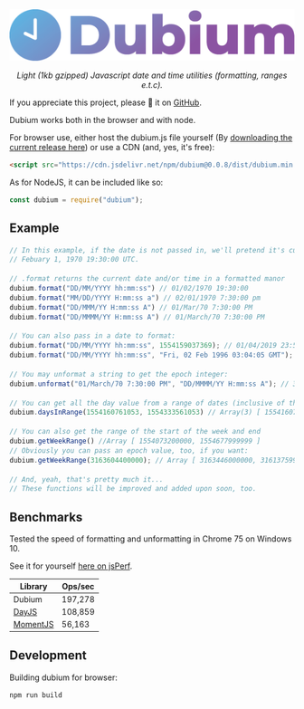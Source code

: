 <div align="center">
    <img src="logo.png">
    <br>
    <p><i>Light (1kb gzipped) Javascript date and time utilities (formatting, ranges e.t.c).</i></p>
</div>

If you appreciate this project, please 🌟 it on [GitHub](https://github.com/eddiejibson/dubium).

Dubium works both in the browser and with node.

For browser use, either host the dubium.js file yourself (By [downloading the current release here](https://github.com/eddiejibson/dubium/releases)) or use a CDN (and, yes, it's free):

```html
<script src="https://cdn.jsdelivr.net/npm/dubium@0.0.8/dist/dubium.min.js"></script>
```

As for NodeJS, it can be included like so:

```javascript
const dubium = require("dubium");
```

## Example


```javascript
// In this example, if the date is not passed in, we'll pretend it's currently
// Febuary 1, 1970 19:30:00 UTC.

// .format returns the current date and/or time in a formatted manor
dubium.format("DD/MM/YYYY hh:mm:ss") // 01/02/1970 19:30:00
dubium.format("MM/DD/YYYY H:mm:ss a") // 02/01/1970 7:30:00 pm
dubium.format("DD/MMM/YY H:mm:ss A") // 01/Mar/70 7:30:00 PM
dubium.format("DD/MMMM/YY H:mm:ss A") // 01/March/70 7:30:00 PM

// You can also pass in a date to format:
dubium.format("DD/MM/YYYY hh:mm:ss", 1554159037369); // 01/04/2019 23:50:37
dubium.format("DD/MM/YYYY hh:mm:ss", "Fri, 02 Feb 1996 03:04:05 GMT"); // 02/02/1996 03:04:05

// You may unformat a string to get the epoch integer:
dubium.unformat("01/March/70 7:30:00 PM", "DD/MMMM/YY H:mm:ss A"); // 3163604400000

// You can get all the day value from a range of dates (inclusive of the ones being passed in)...
dubium.daysInRange(1554160761053, 1554333561053) // Array(3) [ 1554160761053, 1554247161053, 1554333561053 ]

// You can also get the range of the start of the week and end
dubium.getWeekRange() //Array [ 1554073200000, 1554677999999 ]
// Obviously you can pass an epoch value, too, if you want:
dubium.getWeekRange(3163604400000); // Array [ 3163446000000, 3161375999999 ]

// And, yeah, that's pretty much it... 
// These functions will be improved and added upon soon, too.
```

## Benchmarks

Tested the speed of formatting and unformatting in Chrome 75 on Windows 10.

See it for yourself [here on jsPerf](https://jsperf.com/dubium/4).

|Library|Ops/sec|
|--|--|
|Dubium|197,278|
|[DayJS](https://github.com/iamkun/dayjs)|108,859|
|[MomentJS](https://github.com/moment/moment)|56,163|


## Development

Building dubium for browser:

```bash
npm run build
```
